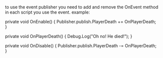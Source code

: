 to use the event publisher you need to add and remove the OnEvent method in each script you use the event.
example:

  private void OnEnable() {
    Publisher.publish.PlayerDeath += OnPlayerDeath;
  }

  private void OnPlayerDeath() {
    Debug.Log("Oh no! He died!");
  }

  private void OnDisable() {
    Publisher.publish.PlayerDeath -= OnPlayerDeath;   
  }
